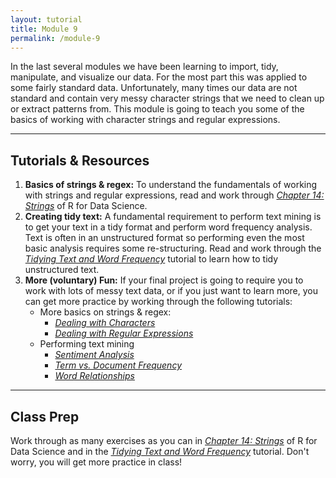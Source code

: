```yaml
---
layout: tutorial
title: Module 9
permalink: /module-9
---
```


In the last several modules we have been learning to import, tidy, manipulate, and visualize our data. For the most part this was applied to some fairly standard data.  Unfortunately, many times our data are not standard and contain very messy character strings that we need to clean up or extract patterns from.  This module is going to teach you some of the basics of working with character strings and regular expressions.  

<hr>

## Tutorials & Resources

1. __Basics of strings & regex:__ To understand the fundamentals of working with strings and regular expressions, read and work through [*Chapter 14: Strings*](http://r4ds.had.co.nz/strings.html) of R for Data Science.
2. __Creating tidy text:__ A fundamental requirement to perform text mining is to get your text in a tidy format and perform word frequency analysis. Text is often in an unstructured format so performing even the most basic analysis requires some re-structuring. Read and work through the [*Tidying Text and Word Frequency*](tidy_text) tutorial to learn how to tidy unstructured text.
3. __More (voluntary) Fun:__ If your final project is going to require you to work with lots of messy text data, or if you just want to learn more, you can get more practice by working through the following tutorials: 
    - More basics on strings & regex:    
        - [*Dealing with Characters*](characters)
        - [*Dealing with Regular Expressions*](regex)  
    - Performing text mining  
        - [*Sentiment Analysis*](sentiment_analysis)
        - [*Term vs. Document Frequency*](tf-idf_analysis)
        - [*Word Relationships*](word_relationships)

<hr>

## Class Prep

Work through as many exercises as you can in [*Chapter 14: Strings*](http://r4ds.had.co.nz/strings.html) of R for Data Science and in the [*Tidying Text and Word Frequency*](tidy_text) tutorial.  Don't worry, you will get more practice in class!
